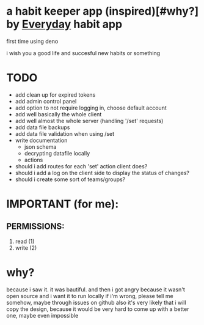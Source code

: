 # a habit keeper app (inspired)[#why?] by [Everyday](https://everyday.app) habit app

first time using deno

i wish you a good life and succesful new habits or something

# TODO
- add clean up for expired tokens
- add admin control panel
- add option to not require logging in, choose default account
- add well basically the whole client
- add well almost the whole server (handling '/set' requests)
- add data file backups
- add data file validation when using /set
- write documentation
    - json schema
    - decrypting datafile locally
    - actions
- should i add routes for each 'set' action client does?
- should i add a log on the client side to display the status of changes?
- should i create some sort of teams/groups?

# IMPORTANT (for me):
## PERMISSIONS:
1. read (1)
2. write (2)

# why?
because i saw it. it was bautiful. and then i got angry because it wasn't open source and i want it to run locally
if i'm wrong, please tell me somehow, maybe through issues on github
also it's very likely that i will copy the design, because it would be very hard to come up with a better one, maybe even impossible
